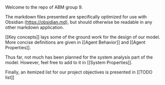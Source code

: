 Welcome to the repo of ABM group 9. 

The markdown files presented are specifically optimized for use with Obsidian (https://obsidian.md), but should otherwise be readable in any other markdown application.

[[Key concepts]] lays some of the ground work for the design of our model. More concise definitions are given in [[Agent Behavior]] and [[Agent Properties]].

Thus far, not much has been planned for the system analysis part of the model. However, feel free to add to it in [[System Properties]].

Finally, an itemized list for our project objectives is presented in [[TODO list]]